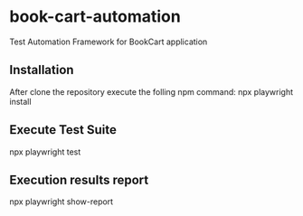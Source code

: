 # book-cart-automation
Test Automation Framework for BookCart application

## Installation
After clone the repository execute the folling npm command:
npx playwright install 

## Execute Test Suite
npx playwright test

## Execution results report
npx playwright show-report
